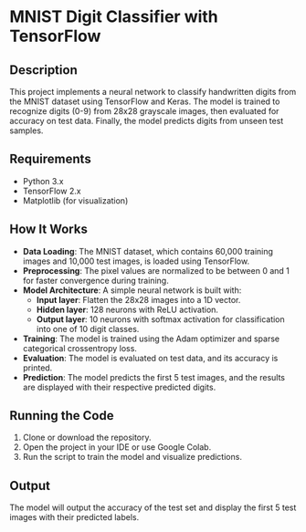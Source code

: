 # MNIST Digit Classifier with TensorFlow

## Description

This project implements a neural network to classify handwritten digits from the MNIST dataset using TensorFlow and Keras. 
The model is trained to recognize digits (0-9) from 28x28 grayscale images, then evaluated for accuracy on test data. 
Finally, the model predicts digits from unseen test samples.

## Requirements

- Python 3.x
- TensorFlow 2.x
- Matplotlib (for visualization)

## How It Works

- **Data Loading**: The MNIST dataset, which contains 60,000 training images and 10,000 test images, is loaded using TensorFlow.
- **Preprocessing**: The pixel values are normalized to be between 0 and 1 for faster convergence during training.
- **Model Architecture**: A simple neural network is built with:
  - **Input layer**: Flatten the 28x28 images into a 1D vector.
  - **Hidden layer**: 128 neurons with ReLU activation.
  - **Output layer**: 10 neurons with softmax activation for classification into one of 10 digit classes.
- **Training**: The model is trained using the Adam optimizer and sparse categorical crossentropy loss.
- **Evaluation**: The model is evaluated on test data, and its accuracy is printed.
- **Prediction**: The model predicts the first 5 test images, and the results are displayed with their respective predicted digits.

## Running the Code

1. Clone or download the repository.
2. Open the project in your IDE or use Google Colab.
3. Run the script to train the model and visualize predictions.

## Output

The model will output the accuracy of the test set and display the first 5 test images with their predicted labels.
